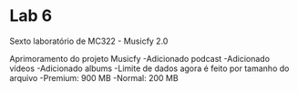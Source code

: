 # Lab 6
Sexto laboratório de MC322 - Musicfy 2.0

Aprimoramento do projeto Musicfy
-Adicionado podcast
-Adicionado vídeos
-Adicionado albums
-Limite de dados agora é feito por tamanho do arquivo
	-Premium: 900 MB
	-Normal: 200 MB